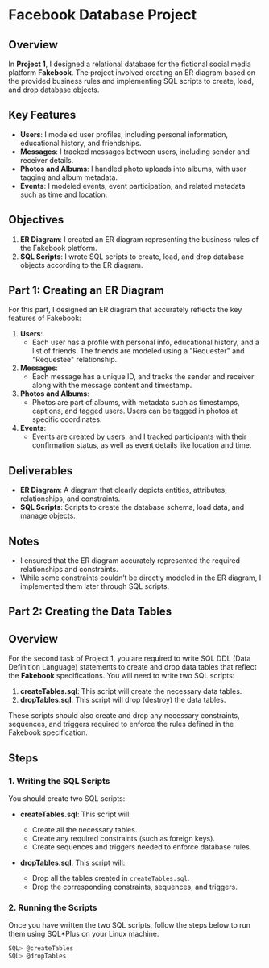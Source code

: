 # Facebook Database Project

## Overview

In **Project 1**, I designed a relational database for the fictional social media platform **Fakebook**. The project involved creating an ER diagram based on the provided business rules and implementing SQL scripts to create, load, and drop database objects.

## Key Features

- **Users**: I modeled user profiles, including personal information, educational history, and friendships.
- **Messages**: I tracked messages between users, including sender and receiver details.
- **Photos and Albums**: I handled photo uploads into albums, with user tagging and album metadata.
- **Events**: I modeled events, event participation, and related metadata such as time and location.

## Objectives

1. **ER Diagram**: I created an ER diagram representing the business rules of the Fakebook platform.
2. **SQL Scripts**: I wrote SQL scripts to create, load, and drop database objects according to the ER diagram.


## Part 1: Creating an ER Diagram

For this part, I designed an ER diagram that accurately reflects the key features of Fakebook:

1. **Users**: 
   - Each user has a profile with personal info, educational history, and a list of friends. The friends are modeled using a "Requester" and "Requestee" relationship.
2. **Messages**: 
   - Each message has a unique ID, and tracks the sender and receiver along with the message content and timestamp.
3. **Photos and Albums**: 
   - Photos are part of albums, with metadata such as timestamps, captions, and tagged users. Users can be tagged in photos at specific coordinates.
4. **Events**: 
   - Events are created by users, and I tracked participants with their confirmation status, as well as event details like location and time.

## Deliverables

- **ER Diagram**: A diagram that clearly depicts entities, attributes, relationships, and constraints.
- **SQL Scripts**: Scripts to create the database schema, load data, and manage objects.

## Notes

- I ensured that the ER diagram accurately represented the required relationships and constraints.
- While some constraints couldn’t be directly modeled in the ER diagram, I implemented them later through SQL scripts.

## Part 2: Creating the Data Tables

## Overview
For the second task of Project 1, you are required to write SQL DDL (Data Definition Language) statements to create and drop data tables that reflect the **Fakebook** specifications. You will need to write two SQL scripts:

1. **createTables.sql**: This script will create the necessary data tables.
2. **dropTables.sql**: This script will drop (destroy) the data tables.

These scripts should also create and drop any necessary constraints, sequences, and triggers required to enforce the rules defined in the Fakebook specification.

## Steps

### 1. Writing the SQL Scripts
You should create two SQL scripts:

- **createTables.sql**: This script will:
  - Create all the necessary tables.
  - Create any required constraints (such as foreign keys).
  - Create sequences and triggers needed to enforce database rules.

- **dropTables.sql**: This script will:
  - Drop all the tables created in `createTables.sql`.
  - Drop the corresponding constraints, sequences, and triggers.

### 2. Running the Scripts
Once you have written the two SQL scripts, follow the steps below to run them using SQL*Plus on your Linux machine.
   ```sql
   SQL> @createTables
   SQL> @dropTables
   ```
